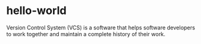 # hello-world

Version Control System (VCS) is a software that helps 
software developers to work together and 
maintain a complete history of their work.
